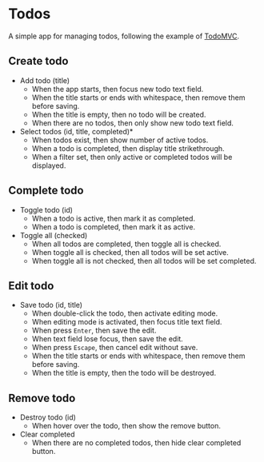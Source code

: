 # Todos

A simple app for managing todos, following the example of
[TodoMVC](https://todomvc.com).

## Create todo

- Add todo (title)
  - When the app starts, then focus new todo text field.
  - When the title starts or ends with whitespace, then remove them before
    saving.
  - When the title is empty, then no todo will be created.
  - When there are no todos, then only show new todo text field.
- Select todos (id, title, completed)\*
  - When todos exist, then show number of active todos.
  - When a todo is completed, then display title strikethrough.
  - When a filter set, then only active or completed todos will be displayed.

## Complete todo

- Toggle todo (id)
  - When a todo is active, then mark it as completed.
  - When a todo is completed, then mark it as active.
- Toggle all (checked)
  - When all todos are completed, then toggle all is checked.
  - When toggle all is checked, then all todos will be set active.
  - When toggle all is not checked, then all todos will be set completed.

## Edit todo

- Save todo (id, title)
  - When double-click the todo, then activate editing mode.
  - When editing mode is activated, then focus title text field.
  - When press `Enter`, then save the edit.
  - When text field lose focus, then save the edit.
  - When press `Escape`, then cancel edit without save.
  - When the title starts or ends with whitespace, then remove them before
    saving.
  - When the title is empty, then the todo will be destroyed.

## Remove todo

- Destroy todo (id)
  - When hover over the todo, then show the remove button.
- Clear completed
  - When there are no completed todos, then hide clear completed button.

